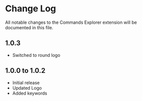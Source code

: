 # Change Log

All notable changes to the Commands Explorer extension will be documented in this file.

## 1.0.3

- Switched to round logo

## 1.0.0 to 1.0.2

- Initial release
- Updated Logo
- Added keywords